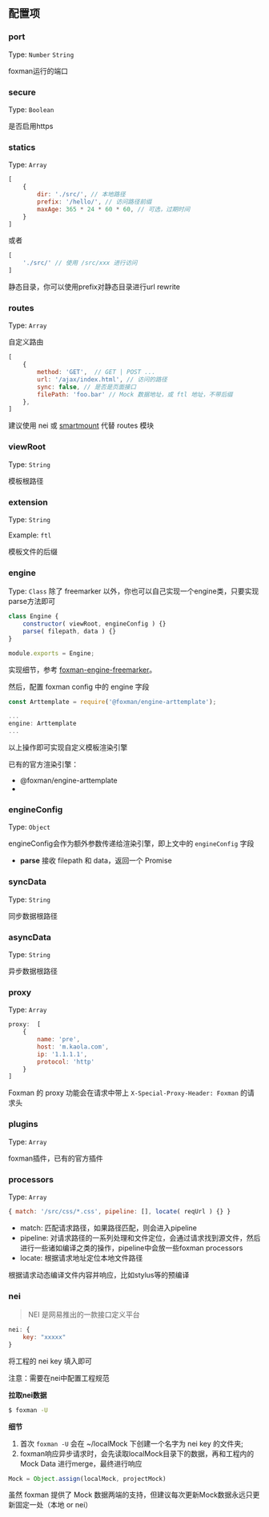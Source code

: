 ## 配置项

### port

Type: `Number` `String`

foxman运行的端口

### secure

Type: `Boolean`

是否启用https

### statics

Type: `Array`

```js
[
    {
        dir: './src/', // 本地路径
        prefix: '/hello/', // 访问路径前缀 
        maxAge: 365 * 24 * 60 * 60, // 可选，过期时间
    }
]
```

或者

```js
[
    './src/' // 使用 /src/xxx 进行访问
]
```

静态目录，你可以使用prefix对静态目录进行url rewrite

### routes

Type: `Array`

自定义路由

```js
[
    {
        method: 'GET',  // GET | POST ...
        url: '/ajax/index.html', // 访问的路径
        sync: false, // 是否是页面接口
        filePath: 'foo.bar' // Mock 数据地址，或 ftl 地址，不带后缀
    },
]
```

建议使用 nei 或 [smartmount](../packages/foxman-plugin-smartmount) 代替 routes 模块

### viewRoot

Type: `String`

模板根路径

### extension

Type: `String`

Example: `ftl`

模板文件的后缀

### engine
Type: `Class`
除了 freemarker 以外，你也可以自己实现一个engine类，只要实现parse方法即可

```js
class Engine {
    constructor( viewRoot, engineConfig ) {}
    parse( filepath, data ) {}
}

module.exports = Engine;
```
实现细节，参考 [foxman-engine-freemarker](https://github.com/kaola-fed/foxman/tree/master/packages/foxman-engine-freemarker)。

然后，配置 foxman config 中的 engine 字段
```js
const Arttemplate = require('@foxman/engine-arttemplate');

...
engine: Arttemplate
...

```

以上操作即可实现自定义模板渲染引擎

已有的官方渲染引擎：
* @foxman/engine-arttemplate
* 

### engineConfig

Type: `Object`

engineConfig会作为额外参数传递给渲染引擎，即上文中的 `engineConfig` 字段

* **parse** 接收 filepath 和 data，返回一个 Promise

### syncData

Type: `String`

同步数据根路径

### asyncData

Type: `String`

异步数据根路径

### proxy

Type: `Array`

```js
proxy:  [
	{
		name: 'pre',
		host: 'm.kaola.com',
		ip: '1.1.1.1',
		protocol: 'http'
	}
]
```

Foxman 的 proxy 功能会在请求中带上 `X-Special-Proxy-Header: Foxman` 的请求头

### plugins

Type: `Array`

foxman插件，已有的官方插件

### processors

Type: `Array`

```js
{ match: '/src/css/*.css', pipeline: [], locate( reqUrl ) {} }
```

- match: 匹配请求路径，如果路径匹配，则会进入pipeline
- pipeline: 对请求路径的一系列处理和文件定位，会通过请求找到源文件，然后进行一些诸如编译之类的操作，pipeline中会放一些foxman processors
- locate: 根据请求地址定位本地文件路径

根据请求动态编译文件内容并响应，比如stylus等的预编译

### nei

> NEI 是网易推出的一款接口定义平台

```js
nei: {
    key: "xxxxx"
}
```

将工程的 nei key 填入即可

<p class="warning">
注意：需要在nei中配置工程规范
</p>

**拉取nei数据**
```bash
$ foxman -U
```

**细节**

1. 首次 `foxman -U` 会在 ~/localMock 下创建一个名字为 nei key 的文件夹;
2. foxman响应异步请求时，会先读取localMock目录下的数据，再和工程内的 Mock Data 进行merge，最终进行响应

```javascript
Mock = Object.assign(localMock, projectMock)
```

<p class="tip">
虽然 foxman 提供了 Mock 数据两端的支持，但建议每次更新Mock数据永远只更新固定一处（本地 or nei）
</p>
